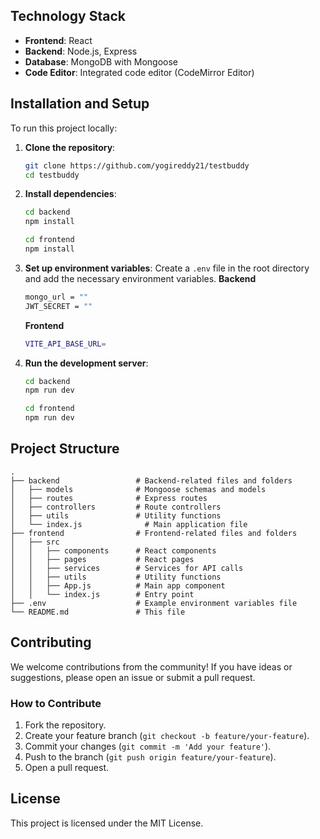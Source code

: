 ## Technology Stack

- **Frontend**: React
- **Backend**: Node.js, Express
- **Database**: MongoDB with Mongoose
- **Code Editor**: Integrated code editor (CodeMirror Editor)

## Installation and Setup

To run this project locally:

1. **Clone the repository**:
    ```bash
    git clone https://github.com/yogireddy21/testbuddy
    cd testbuddy
    ```

2. **Install dependencies**:
    ```bash
    cd backend
    npm install
    ```
    ```bash
    cd frontend
    npm install
    ```

3. **Set up environment variables**: Create a `.env` file in the root directory and add the necessary environment variables.
   **Backend**
    ```bash
    mongo_url = ""
    JWT_SECRET = ""
    ```

    **Frontend**
   ```bash
   VITE_API_BASE_URL=
   ```
5. **Run the development server**:
    ```bash
    cd backend
    npm run dev
    ```
    ```bash
    cd frontend
    npm run dev
    ```
## Project Structure

```
.
├── backend                 # Backend-related files and folders
│   ├── models              # Mongoose schemas and models
│   ├── routes              # Express routes
│   ├── controllers         # Route controllers
│   ├── utils               # Utility functions
│   └── index.js              # Main application file
├── frontend                # Frontend-related files and folders
│   ├── src
│   │   ├── components      # React components
│   │   ├── pages           # React pages
│   │   ├── services        # Services for API calls
│   │   ├── utils           # Utility functions
│   │   ├── App.js          # Main app component
│   │   └── index.js        # Entry point
├── .env                    # Example environment variables file
└── README.md               # This file
```

## Contributing

We welcome contributions from the community! If you have ideas or suggestions, please open an issue or submit a pull request.

### How to Contribute

1. Fork the repository.
2. Create your feature branch (`git checkout -b feature/your-feature`).
3. Commit your changes (`git commit -m 'Add your feature'`).
4. Push to the branch (`git push origin feature/your-feature`).
5. Open a pull request.

## License

This project is licensed under the MIT License.
